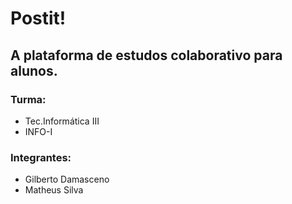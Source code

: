 # Postit! 
## A plataforma de estudos colaborativo para alunos.

### Turma: 
- Tec.Informática III
- INFO-I
### Integrantes: 
- Gilberto Damasceno
- Matheus Silva
